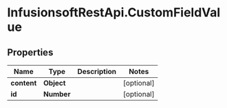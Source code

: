 # InfusionsoftRestApi.CustomFieldValue

## Properties
Name | Type | Description | Notes
------------ | ------------- | ------------- | -------------
**content** | **Object** |  | [optional] 
**id** | **Number** |  | [optional] 


